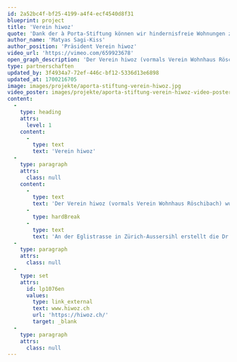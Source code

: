 ```yaml
---
id: 2a52bc4f-bf25-4199-a4f4-ecf4540d8f31
blueprint: project
title: 'Verein hiwoz'
quote: 'Dank der à Porta-Stiftung können wir hindernisfreie Wohnungen zu attraktiven Konditionen anbieten.'
author_name: 'Matyas Sagi-Kiss'
author_position: 'Präsident Verein hiwoz'
video_url: 'https://vimeo.com/659923678'
open_graph_description: 'Der Verein hiwoz (vormals Verein Wohnhaus Röschibach) wurde 1966 von Menschen mit einer Mobilitätsbehinderung gegründet. Ihnen war es ein grosses Bedürfnis, unabhängig und selbstbestimmt zu wohnen. Die Dr. Stephan à Porta-Stiftung unterstützte diese Idee massgeblich. Bis heute stellt sie dem Verein die Liegenschaft an der Röschibachstrasse zu vorteilhaften Bedingungen zur Verfügung.'
type: partnerschaften
updated_by: 3f4934a7-72ef-446c-bf12-5336d13e6898
updated_at: 1700216705
image: images/projekte/aporta-stiftung-verein-hiwoz.jpg
video_poster: images/projekte/aporta-stiftung-verein-hiwoz-video-poster.jpg
content:
  -
    type: heading
    attrs:
      level: 1
    content:
      -
        type: text
        text: 'Verein hiwoz'
  -
    type: paragraph
    attrs:
      class: null
    content:
      -
        type: text
        text: 'Der Verein hiwoz (vormals Verein Wohnhaus Röschibach) wurde 1966 von Menschen mit einer Mobilitätsbehinderung gegründet. Ihnen war es ein grosses Bedürfnis, unabhängig und selbstbestimmt zu wohnen. Die Dr. Stephan à Porta-Stiftung unterstützte diese Idee massgeblich. Bis heute stellt sie dem Verein die Liegenschaft an der Röschibachstrasse zu vorteilhaften Bedingungen zur Verfügung.'
      -
        type: hardBreak
      -
        type: text
        text: 'An der Eglistrasse in Zürich-Aussersihl erstellt die Dr. Stephan à Porta-Stiftung eine neue Siedlung. In Zusammenarbeit mit dem Verein hiwoz entwickelten Ken Architekten BSA AG ein Konzept für massgeschneiderte hindernisfreie Wohnungen. Ab anfangs 2023 vermietet die à Porta-Stiftung das ganze Haus mit zehn 2 ½ – 3 ½-Zimmerwohnungen dem Verein hiwoz.'
  -
    type: paragraph
    attrs:
      class: null
  -
    type: set
    attrs:
      id: lp1076en
      values:
        type: link_external
        text: www.hiwoz.ch
        url: 'https://hiwoz.ch/'
        target: _blank
  -
    type: paragraph
    attrs:
      class: null
---
```

